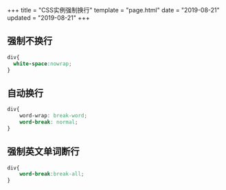 +++
title = "CSS实例强制换行"
template = "page.html"
date = "2019-08-21"
updated = "2019-08-21"
+++


## 强制不换行

```css
div{
  white-space:nowrap;
}

```

## 自动换行

```css
div{ 
	word-wrap: break-word; 
	word-break: normal; 
}
```

## 强制英文单词断行

```css
div{
	word-break:break-all;
}
```

 